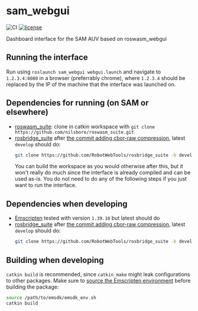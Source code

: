 # sam_webgui
![CI](https://github.com/nilsbore/sam_webgui/workflows/CI/badge.svg?branch=master) [![license](https://img.shields.io/badge/License-BSD%203--Clause-blue.svg)](https://opensource.org/licenses/BSD-3-Clause)

Dashboard interface for the SAM AUV based on roswasm_webgui

## Running the interface

Run using `roslaunch sam_webgui webgui.launch` and navigate to `1.2.3.4:8080` in a browser (preferrably chrome),
where `1.2.3.4` should be replaced by the IP of the machine that the interface was launched on.

## Dependencies for running (on SAM or elsewhere)

* [roswasm_suite](https://github.com/nilsbore/roswasm_suite): clone in catkin workspace with `git clone https://github.com/nilsbore/roswasm_suite.git`
* [rosbridge_suite](https://github.com/RobotWebTools/rosbridge_suite) after [the commit adding cbor-raw compression](https://github.com/RobotWebTools/rosbridge_suite/commit/dc7fcb282d1326d573abe83579cc7d989ae71739), latest `develop` should do:
  ```bash
  git clone https://github.com/RobotWebTools/rosbridge_suite -b develop # in workspace src folder
  ```
  You can build the workspace as you would otherwise after this, but it won't really do much since the interface is already compiled
  and can be used as-is. You do not need to do any of the following steps if you just want to run the interface.

## Dependencies when developing

* [Emscripten](https://emscripten.org/docs/getting_started/downloads.html) tested with version `1.39.10` but latest should do
* [rosbridge_suite](https://github.com/RobotWebTools/rosbridge_suite) after [the commit adding cbor-raw compression](https://github.com/RobotWebTools/rosbridge_suite/commit/dc7fcb282d1326d573abe83579cc7d989ae71739), latest `develop` should do:
  ```bash
  git clone https://github.com/RobotWebTools/rosbridge_suite -b develop # in workspace src folder
  ```

## Building when developing

`catkin build` is recommended, since `catkin_make` might leak configurations to other packages.
Make sure to [source the Emscripten environment](https://emscripten.org/docs/getting_started/downloads.html#installation-instructions)
before building the package:
```bash
source /path/to/emsdk/emsdk_env.sh
catkin build
```

